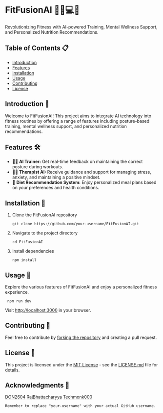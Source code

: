 # FitFusionAI 🏋️‍♂️💻🍏

Revolutionizing Fitness with AI-powered Training, Mental Wellness Support, and Personalized Nutrition Recommendations.

## Table of Contents 📋

- [Introduction](#introduction)
- [Features](#features)
- [Installation](#installation)
- [Usage](#usage)
- [Contributing](#contributing)
- [License](#license)

## Introduction 🌟

Welcome to FitFusionAI! This project aims to integrate AI technology into fitness routines by offering a range of features including posture-based training, mental wellness support, and personalized nutrition recommendations.

## Features 🛠️

- 🏋️‍♂️ **AI Trainer:** Get real-time feedback on maintaining the correct posture during workouts.
- 🧘‍♀️ **Therapist AI:** Receive guidance and support for managing stress, anxiety, and maintaining a positive mindset.
- 🍏 **Diet Recommendation System:** Enjoy personalized meal plans based on your preferences and health conditions.

## Installation 🔧

1. Clone the FitFusionAI repository

   `git clone https://github.com/your-username/FitFusionAI.git`
2. Navigate to the project directory

   `cd FitFusionAI`
3. Install dependencies

   `npm install`


## Usage 🚀

Explore the various features of FitFusionAI and enjoy a personalized fitness experience.

   ` npm run dev`

Visit [http://localhost:3000]() in your browser.

## Contributing 🤝

Feel free to contribute by [forking the repository]() and creating a pull request.

## License 📄

This project is licensed under the [MIT License](https://github.com/techmonk000/FitFusionAI/blob/master/LICENSE) - see the [LICENSE.md](https://github.com/techmonk000/FitFusionAI/blob/master/LICENSE) file for details.

## Acknowledgments 🙌

[DON2604](https://github.com/DON2604) [RajBhattacharyya](https://github.com/RajBhattacharyya) [Techmonk000](https://github.com/techmonk000) [](https://github.com/techmonk000)

  `Remember to replace "your-username" with your actual GitHub username.`
